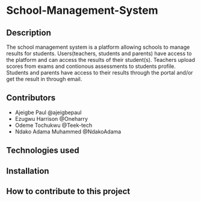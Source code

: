 # School-Management-System
## Description
  The school management system is a platform allowing schools to manage results for students.
  Users(teachers, students and parents) have access to the platform and can access the results of their student(s).
  Teachers upload scores from exams and contionous assessments to students profile.
  Students and parents have access to their results through the portal and/or get the result in through email.
## Contributors
- Ajeigbe Paul @ajeigbepaul
- Ezugwu Harrison @Oneharry
- Odeme Tochukwu @Teek-tech
- Ndako Adama Muhammed @NdakoAdama
## Technologies used

## Installation

## How to contribute to this project
